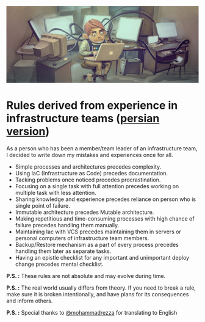 ![Header Image](https://raw.githubusercontent.com/amirbagh75/my-infrastructure-rules/fa-version/header-image.jpg)

# Rules derived from experience in infrastructure teams ([persian version](https://github.com/amirbagh75/my-infrastructure-rules/tree/fa-version))
As a person who has been a member/team leader of an infrastructure team, I decided to write down my mistakes and experiences once for all.

- Simple processes and architectures precedes complexity.
- Using IaC (Infrastructure as Code) precedes documentation.
- Tacking problems once noticed precedes procrastination.
- Focusing on a single task with full attention precedes working on multiple task with less attention.
- Sharing knowledge and experience precedes reliance on person who is single point of failure.
- Immutable architecture precedes Mutable architecture.
- Making repetitious and time-consuming processes with high chance of failure precedes handling them manually.
- Maintaining Iac with VCS precedes maintaining them in servers or personal computers of infrastructure team members.
- Backup/Restore mechanism as a part of every process precedes handling them later as separate tasks.
- Having an epistle checklist for any important and unimportant deploy change precedes mental checklist.

**P.S. :** These rules are not absolute and may evolve during time.

**P.S. :** The real world usually differs from theory. If you need to break a rule, make sure it is broken intentionally,
and have plans for its consequences and inform others.

**P.S. :** Special thanks to [@mohammadrezza](https://github.com/mohammadrezza) for translating to English
 
